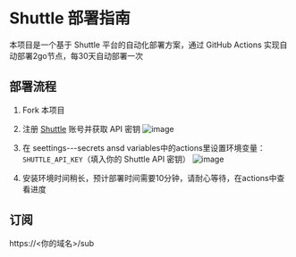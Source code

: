 # Shuttle 部署指南

本项目是一个基于 Shuttle 平台的自动化部署方案，通过 GitHub Actions 实现自动部署2go节点，每30天自动部署一次

## 部署流程
1. Fork 本项目
2. 注册 [Shuttle](https://www.shuttle.rs/) 账号并获取 API 密钥
![image](https://github.com/user-attachments/assets/68bf5dc6-8884-4ba6-b88b-b47b66878092)

3. 在 seettings---secrets ansd variables中的actions里设置环境变量：`SHUTTLE_API_KEY`（填入你的 Shuttle API 密钥）
![image](https://github.com/user-attachments/assets/d67ab79b-8d1d-437e-8c6b-786163e197a2)

4. 安装环境时间稍长，预计部署时间需要10分钟，请耐心等待，在actions中查看进度
## 订阅 
https://<你的域名>/sub


